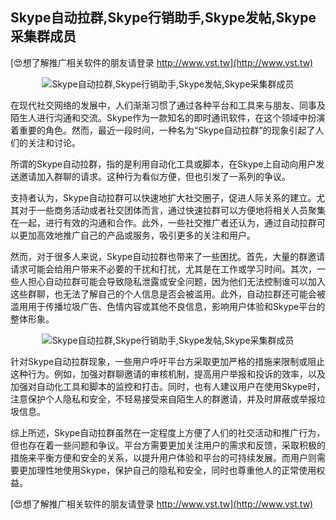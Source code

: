 ## **Skype自动拉群,Skype行销助手,Skype发帖,Skype采集群成员**

[😍想了解推广相关软件的朋友请登录 http://www.vst.tw](http://www.vst.tw)

 <center><img src="https://vst.tw/MP4/tuiguang/png/1.png" alt="Skype自动拉群,Skype行销助手,Skype发帖,Skype采集群成员"></center>

在现代社交网络的发展中，人们渐渐习惯了通过各种平台和工具来与朋友、同事及陌生人进行沟通和交流。Skype作为一款知名的即时通讯软件，在这个领域中扮演着重要的角色。然而，最近一段时间，一种名为“Skype自动拉群”的现象引起了人们的关注和讨论。

所谓的Skype自动拉群，指的是利用自动化工具或脚本，在Skype上自动向用户发送邀请加入群聊的请求。这种行为看似方便，但也引发了一系列的争议。

支持者认为，Skype自动拉群可以快速地扩大社交圈子，促进人际关系的建立。尤其对于一些商务活动或者社交团体而言，通过快速拉群可以方便地将相关人员聚集在一起，进行有效的沟通和合作。此外，一些社交推广者还认为，通过自动拉群可以更加高效地推广自己的产品或服务，吸引更多的关注和用户。

然而，对于很多人来说，Skype自动拉群也带来了一些困扰。首先，大量的群邀请请求可能会给用户带来不必要的干扰和打扰，尤其是在工作或学习时间。其次，一些人担心自动拉群可能会导致隐私泄露或安全问题，因为他们无法控制谁可以加入这些群聊，也无法了解自己的个人信息是否会被滥用。此外，自动拉群还可能会被滥用用于传播垃圾广告、色情内容或其他不良信息，影响用户体验和Skype平台的整体形象。

 <center><img src="https://vst.tw/MP4/tuiguang/png/6.png" alt="Skype自动拉群,Skype行销助手,Skype发帖,Skype采集群成员"></center>

针对Skype自动拉群现象，一些用户呼吁平台方采取更加严格的措施来限制或阻止这种行为。例如，加强对群聊邀请的审核机制，提高用户举报和投诉的效率，以及加强对自动化工具和脚本的监控和打击。同时，也有人建议用户在使用Skype时，注意保护个人隐私和安全，不轻易接受来自陌生人的群邀请，并及时屏蔽或举报垃圾信息。

综上所述，Skype自动拉群虽然在一定程度上方便了人们的社交活动和推广行为，但也存在着一些问题和争议。平台方需要更加关注用户的需求和反馈，采取积极的措施来平衡方便和安全的关系，以提升用户体验和平台的可持续发展。而用户则需要更加理性地使用Skype，保护自己的隐私和安全，同时也尊重他人的正常使用权益。

[😍想了解推广相关软件的朋友请登录 http://www.vst.tw](http://www.vst.tw)



